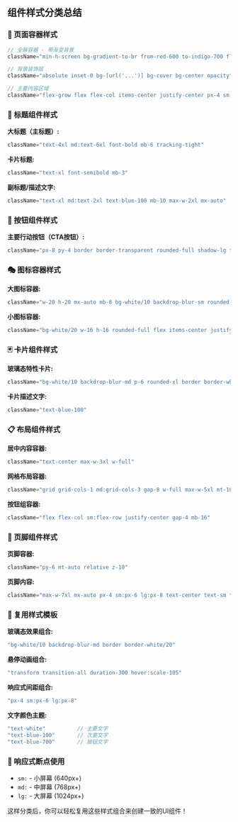 ## 组件样式分类总结

### 🎨 页面容器样式
```typescript
// 全屏容器 - 带渐变背景
className="min-h-screen bg-gradient-to-br from-red-600 to-indigo-700 flex flex-col text-white"

// 背景装饰层
className="absolute inset-0 bg-[url('...')] bg-cover bg-center opacity"

// 主要内容区域
className="flex-grow flex flex-col items-center justify-center px-4 sm:px-6 lg:px-8 py-12 relative z-10"
```

### 📝 标题组件样式

**大标题（主标题）:**
```typescript
className="text-4xl md:text-6xl font-bold mb-6 tracking-tight"
```

**卡片标题:**
```typescript
className="text-xl font-semibold mb-3"
```

**副标题/描述文字:**
```typescript
className="text-xl md:text-2xl text-blue-100 mb-10 max-w-2xl mx-auto"
```

### 🔘 按钮组件样式

**主要行动按钮（CTA按钮）:**
```typescript
className="px-8 py-4 border border-transparent rounded-full shadow-lg text-lg font-medium text-blue-700 bg-white hover:bg-blue-50 transition duration-300 transform hover:scale-105"
```

### 🎭 图标容器样式

**大图标容器:**
```typescript
className="w-20 h-20 mx-auto mb-8 bg-white/10 backdrop-blur-sm rounded-full flex items-center justify-center"
```

**小图标容器:**
```typescript
className="bg-white/20 w-16 h-16 rounded-full flex items-center justify-center mx-auto mb-4"
```

### 🃏 卡片组件样式

**玻璃态特性卡片:**
```typescript
className="bg-white/10 backdrop-blur-md p-6 rounded-xl border border-white/20 text-center transform transition-all duration-300 hover:scale-105 hover:bg-white/15"
```

**卡片描述文字:**
```typescript
className="text-blue-100"
```

### 📋 布局组件样式

**居中内容容器:**
```typescript
className="text-center max-w-3xl w-full"
```

**网格布局容器:**
```typescript
className="grid grid-cols-1 md:grid-cols-3 gap-8 w-full max-w-5xl mt-10"
```

**按钮组容器:**
```typescript
className="flex flex-col sm:flex-row justify-center gap-4 mb-16"
```

### 🦶 页脚组件样式

**页脚容器:**
```typescript
className="py-6 mt-auto relative z-10"
```

**页脚内容:**
```typescript
className="max-w-7xl mx-auto px-4 sm:px-6 lg:px-8 text-center text-sm text-blue-100"
```

### 🎨 复用样式模板

**玻璃态效果组合:**
```typescript
"bg-white/10 backdrop-blur-md border border-white/20"
```

**悬停动画组合:**
```typescript
"transform transition-all duration-300 hover:scale-105"
```

**响应式间距组合:**
```typescript
"px-4 sm:px-6 lg:px-8"
```

**文字颜色主题:**
```typescript
"text-white"          // 主要文字
"text-blue-100"       // 次要文字  
"text-blue-700"       // 按钮文字
```

### 📱 响应式断点使用

- `sm:` - 小屏幕 (640px+)
- `md:` - 中屏幕 (768px+) 
- `lg:` - 大屏幕 (1024px+)

这样分类后，你可以轻松复用这些样式组合来创建一致的UI组件！